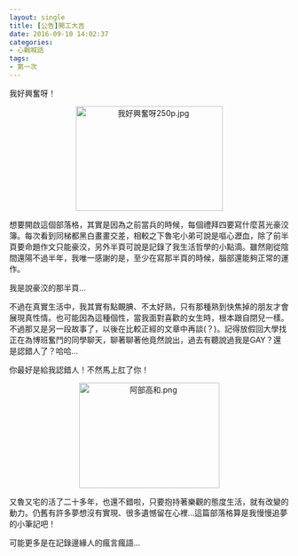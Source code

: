 ```yaml
---
layout: single
title: [公告]開工大吉
date: 2016-09-10 14:02:37
categories:
- 心戰喊話
tags:
- 第一次
---
```

我好興奮呀！

<p style="text-align:center"><img alt="我好興奮呀250p.jpg" height="189" src="https://pic.pimg.tw/kwbuster/1473520518-543399309.jpg?v=1473520524" title="我好興奮呀250p.jpg" width="265"></p>


想要開啟這個部落格，其實是因為之前當兵的時候，每個禮拜四要寫什麼莒光豪洨簿。每次看到同梯都黑白畫畫交差，相較之下魯宅小弟可說是嘔心瀝血，除了前半頁要命題作文只能豪洨，另外半頁可說是記錄了我生活哲學的小點滴。雖然剛從陰間還陽不過半年，我唯一感謝的是，至少在寫那半頁的時候，腦部還能夠正常的運作。


我是說豪洨的那半頁...


不過在真實生活中，我其實有點靦腆、不太好熟，只有那種熟到快焦掉的朋友才會展現真性情。也可能因為這種個性，當我面對喜歡的女生時，根本跟自閉兒一樣。不過那又是另一段故事了，以後在比較正經的文章中再談(？)。記得放假回大學找正在為博班奮鬥的同學聊天，聊著聊著他竟然說出，過去有聽說過我是GAY？還是認錯人了？哈哈...


你最好是給我認錯人！不然馬上肛了你！

<p style="text-align:center"><img alt="阿部高和.png" height="190" src="https://pic.pimg.tw/kwbuster/1473520795-2987746160.png?v=1473520797" title="阿部高和.png" width="253"></p>


又魯又宅的活了二十多年，也還不錯啦，只要抱持著樂觀的態度生活，就有改變的動力。仍舊有許多夢想沒有實現、很多遺憾留在心裡...這篇部落格算是我慢慢追夢的小筆記吧！


可能更多是在記錄邊緣人的瘋言瘋語...

